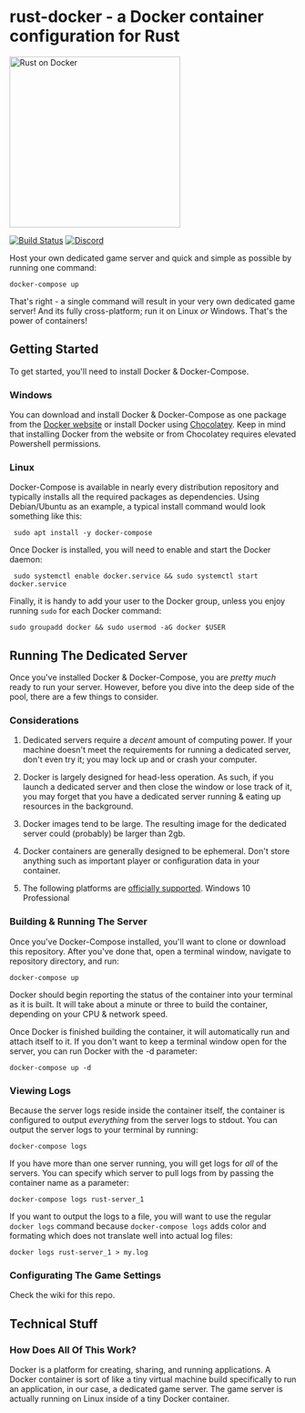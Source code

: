 # rust-docker - a Docker container configuration for Rust
<a href="www.egee.io"><img src="https://i.imgur.com/Mvjrkqo.png" alt="Rust on Docker" width="300" /></a>

[![Build Status](https://travis-ci.org/egee-irl/rust-docker.svg?branch=unstable)](https://travis-ci.org/egee-irl/rust-docker)
[![Discord](https://discordapp.com/api/guilds/183740337976508416/widget.png?style=shield)](www.egee.io)

Host your own dedicated game server and quick and simple as possible by running one command:

``docker-compose up``

That's right - a single command will result in your very own dedicated game server! And its fully cross-platform; run it on Linux *or* Windows. That's the power of containers!

## Getting Started
To get started, you'll need to install Docker & Docker-Compose. 

### Windows
You can download and install Docker & Docker-Compose as one package from the <a href="https://docs.docker.com/compose/install/#install-compose">Docker website</a> or install Docker using <a href="https://chocolatey.org/packages/docker">Chocolatey</a>. Keep in mind that installing Docker from the website or from Chocolatey requires elevated Powershell permissions.

### Linux 
Docker-Compose is available in nearly every distribution repository and typically installs all the required packages as dependencies. Using Debian/Ubuntu as an example, a typical install command would look something like this:

`` sudo apt install -y docker-compose``

Once Docker is installed, you will need to enable and start the Docker daemon:

`` sudo systemctl enable docker.service && sudo systemctl start docker.service``

Finally, it is handy to add your user to the Docker group, unless you enjoy running ``sudo`` for each Docker command:

``sudo groupadd docker && sudo usermod -aG docker $USER``

## Running The Dedicated Server
Once you've installed Docker & Docker-Compose, you are *pretty much* ready to run your server. However, before you dive into the deep side of the pool, there are a few things to consider.

### Considerations
1. Dedicated servers require a *decent* amount of computing power. If your machine doesn't meet the requirements for running a dedicated server, don't even try it; you may lock up and or crash your computer.

2. Docker is largely designed for head-less operation. As such, if you launch a dedicated server and then close the window or lose track of it, you may forget that you have a dedicated server running & eating up resources in the background.

3. Docker images tend to be large. The resulting image for the dedicated server could (probably) be larger than 2gb.

4. Docker containers are generally designed to be ephemeral. Don't store anything such as important player or configuration data in your container.

5. The following platforms are <a href="https://docs.docker.com/engine/installation/#server">officially supported</a>. Windows 10 Professional

### Building & Running The Server
Once you've Docker-Compose installed, you'll want to clone or download this repository. After you've done that, open a terminal window, navigate to repository directory, and run:

``docker-compose up``

Docker should begin reporting the status of the container into your terminal as it is built. It will take about a minute or three to build the container, depending on your CPU & network speed.

Once Docker is finished building the container, it will automatically run and attach itself to it. If you don't want to keep a terminal window open for the server, you can run Docker with the -d parameter:

``docker-compose up -d``

### Viewing Logs
Because the server logs reside inside the container itself, the container is configured to output *everything* from the server logs to stdout. You can output the server logs to your terminal by running:

``docker-compose logs``

If you have more than one server running, you will get logs for *all* of the servers. You can specify which server to pull logs from by passing the container name as a parameter:

``docker-compose logs rust-server_1``

If you want to output the logs to a file, you will want to use the regular ``docker logs`` command because ``docker-compose logs`` adds color and formating which does not translate well into actual log files:

``docker logs rust-server_1 > my.log``

### Configurating The Game Settings
Check the wiki for this repo.

## Technical Stuff

### How Does All Of This Work?

Docker is a platform for creating, sharing, and running applications. A Docker container is sort of like a tiny virtual machine build specifically to run an application, in our case, a dedicated game server. The game server is actually running on Linux inside of a tiny Docker container.